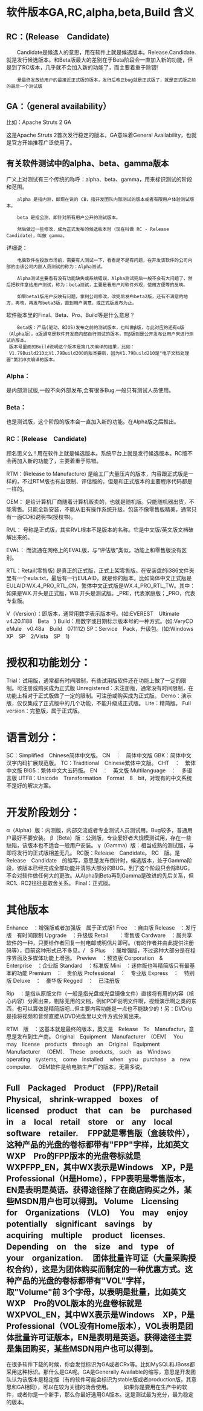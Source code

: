 # 软件版本GA,RC,alpha,beta,Build 含义

## RC：(Release　Candidate)

　　Candidate是候选人的意思，用在软件上就是候选版本。Release.Candidate.就是发行候选版本。和Beta版最大的差别在于Beta阶段会一直加入新的功能，但是到了RC版本，几乎就不会加入新的功能了，而主要着重于除错!

        是最终发放给用户的最接近正式版的版本，发行后改正bug就是正式版了，就是正式版之前的最后一个测试版

## GA：（general availability）

比如：Apache Struts 2 GA

这是Apache Struts 2首次发行稳定的版本，GA意味着General Availability，也就是官方开始推荐广泛使用了。

## 有关软件测试中的alpha、beta、gamma版本

广义上对测试有三个传统的称呼：alpha、beta、gamma，用来标识测试的阶段和范围。

        alpha 是指内测，即现在说的 CB，指开发团队内部测试的版本或者有限用户体验测试版本。

        beta 是指公测，即针对所有用户公开的测试版本。

        然后做过一些修改，成为正式发布的候选版本时（现在叫做 RC - Release Candidate），叫做 gamma。

详细说：

        电脑软件在投放市场前，需要有人测试一下，看看是不是有问题，在开发该软件的公司内部的由该公司内部人员测试的称为：Alpha测试。

        Alpha测试主要看有没有功能缺失或系统错误，Alpha测试完后一般不会有大问题了，然后把软件拿给用户测试，称为：beta测试，主要是看用户对软件外观，使用方便等的反映。

        如果beta1版用户反映有问题，拿到公司修改，改完后发布beta2版，还有不满意的地方，再改，再发布beta3版，直到用户满意，或正式版发布为止。

 

软件版本里的Final、Beta、Pro、Build等是什么意思？

        Beta版：产品(驱动、BIOS)发布之前的测试版本，也叫做β版，与此对应的还有α版（Alpha版）。α版通常是软件开发商内部自行测试的版本，而β版则是公开发布让用户来进行测试的版本。 
     版本号里面的Build说明这个版本是第几次编译的结果，比如： 
     V1.79Build210比V1.79Build200的版本要新，因为V1.79Build210是"电子文档处理器"第210次编译的版本。

### Alpha： 
是内部测试版,一般不向外部发布,会有很多Bug.一般只有测试人员使用。 

### Beta： 
也是测试版，这个阶段的版本会一直加入新的功能。在Alpha版之后推出。 

### RC：(Release　Candidate) 
顾名思义么 ! 用在软件上就是候选版本。系统平台上就是发行候选版本。RC版不会再加入新的功能了，主要着重于除错。 

RTM：(Release to Manufacture) 
是给工厂大量压片的版本，内容跟正式版是一样的，不过RTM版也有出限制、评估版的。但是和正式版本的主要程序代码都是一样的。 


OEM： 
是给计算机厂商随着计算机贩卖的，也就是随机版。只能随机器出货，不能零售。只能全新安装，不能从旧有操作系统升级。包装不像零售版精美，通常只有一面CD和说明书(授权书)。 


RVL： 
号称是正式版，其实RVL根本不是版本的名称。它是中文版/英文版文档破解出来的。 


EVAL： 
而流通在网络上的EVAL版，与“评估版”类似，功能上和零售版没有区别。 


RTL：Retail(零售版) 
是真正的正式版，正式上架零售版。在安装盘的i386文件夹里有一个eula.txt，最后有一行EULAID，就是你的版本。比如简体中文正式版是EULAID:WX.4_PRO_RTL_CN，繁体中文正式版是WX.4_PRO_RTL_TW。其中：如果是WX.开头是正式版，WB.开头是测试版。_PRE，代表家庭版；_PRO，代表专业版。 

V（Version）：即版本，通常用数字表示版本号。(如:EVEREST　Ultimate　v4.20.1188　Beta　) 
Build：用数字或日期标示版本号的一种方式。(如:VeryCD　eMule　v0.48a　Build　071112) 
SP：Service　Pack，升级包。(如:Windows　XP　SP　2/Vista　SP　1) 

# 授权和功能划分： 
Trial：试用版，通常都有时间限制，有些试用版软件还在功能上做了一定的限制。可注册或购买成为正式版 
Unregistered：未注册版，通常没有时间限制，在功能上相对于正式版做了一定的限制。可注册或购买成为正式版。 
Demo：演示版，仅仅集成了正式版中的几个功能，不能升级成正式版。 
Lite：精简版。 
Full　version：完整版，属于正式版。 

# 语言划分： 
SC：Simplified　Chinese简体中文版。 
CN　：　简体中文版 
GBK：简体中文汉字内码扩展规范版。 
TC：Traditional　Chinese繁体中文版。 
CHT　：　繁体中文版 
BIG5：繁体中文大五码版。 
EN　：　英文版 
Multilanguage　：　多语言版 
UTF8：Unicode　Transformation　Format　8　bit，对现有的中文系统不是好的解决方案。 



# 开发阶段划分： 
α（Alpha）版：内测版，内部交流或者专业测试人员测试用。Bug较多，普通用户最好不要安装。 
β（Beta）版：公测版，专业爱好者大规模测试用，存在一些缺陷，该版本也不适合一般用户安装。 
γ（Gamma）版：相当成熟的测试版，与即将发行的正式版相差无几。 
RC版：Release　Candidate。 
RC　版。是　Release　Candidate　的缩写，意思是发布倒计时，候选版本，处于Gamma阶段，该版本已经完成全部功能并清除大部分的BUG。到了这个阶段只会除BUG，不会对软件做任何大的更改。从Alpha到Beta再到Gamma是改进的先后关系，但RC1、RC2往往是取舍关系。 
Final：正式版。 

# 其他版本 
Enhance　：增强版或者加强版　属于正式版1 
Free　：自由版 
Release　：发行版　有时间限制 
Upgrade　：升级版 
Retail　　：零售版 
Cardware　：属共享软件的一种，只要给作者回复一封电邮或明信片即可。（有的作者并由此提供注册码等），目前这种形式已不多见。/　S 
Plus　：属增强版，不过这种大部分是在程序界面及多媒体功能上增强。 
Preview　：预览版 
Corporation　&　Enterprise　：企业版 
Standard　：标准版 
Mini　：迷你版也叫精简版只有最基本的功能 
Premium　：　贵价版 
Professional　：　专业版 
Express　：　特别版 
Deluxe　：　豪华版 
Regged　：　已注册版 

Rip　：是指从原版文件（一般是指光盘或光盘镜像文件）直接将有用的内容（核心内容）分离出来，剔除无用的文档，例如PDF说明文件啊，视频演示啊之类的东西，也可以算做是精简版吧…但主要内容功能是一点也不能缺少的！另：DVDrip是指将视频和音频直接从DVD光盘里以文件方式分离出来。 



RTM　版　：这基本就是最终的版本，英文是　Release　To　Manufactur，意思是发布到生产商。 
Original　Equipment　Manufacturer　(OEM)　 
You　may　license　products　through　an　Original　Equipment　Manufacturer　 (OEM).　These　products,　such　as　Windows　operating　systems,　come　installed 　when　you　purchase　a　new　computer.　 
OEM软件是给电脑生产厂的版本，无需多说。　 

Full　Packaged　Product　(FPP)/Retail　 
Physical,　shrink-wrapped　boxes　of　licensed　product　that　can　be　 purchased　in　a　local　retail　store　or　any　local　software　retailer.　 
FPP就是零售版（盒装软件），这种产品的光盘的卷标都带有"FPP"字样，比如英文WXP　Pro的FPP版本的光盘卷标就是 WXPFPP_EN，其中WX表示是Windows　XP，P是Professional（H是Home），FPP表明是零售版本，EN是表明是英语。获得途径除了在商店购买之外，某些MSDN用户也可以得到。 
Volume　Licensing　for　Organizations　(VLO)　 
You　may　enjoy　potentially　significant　savings　by　acquiring　multiple　 product　licenses.　Depending　on　the　size　and　type　of　your　organization.　 
团体批量许可证（大量采购授权合约），这是为团体购买而制定的一种优惠方式。这种产品的光盘的卷标都带有"VOL"字样，取"Volume"前 3个字母，以表明是批量，比如英文WXP　Pro的VOL版本的光盘卷标就是WXPVOL_EN，其中WX表示是Windows　XP，P是 Professional（VOL没有Home版本），VOL表明是团体批量许可证版本，EN是表明是英语。获得途径主要是集团购买，某些MSDN用户也可以得到。 
---------------------------------------------------------------------------------------------------------------------------------------- 

在很多软件下载的时候，你会发觉标识为GA或者CRx等。比如MySQL和JBoss都采用这种标识。那什么是GA呢。GA是Generally Available的缩写，意思是开发团队认为该版本是稳定版（有的软件可能会标识为stable版或者production版，其意思和GA相同），可以在较为关键的场合使用。 
　　如果你是要用在生产中的软件，或者你是一个新手，那么你最好选用GA版本。这是测试最为充分，最为稳定的版本。